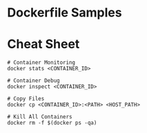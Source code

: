# Dockerfile Samples

# Cheat Sheet
```
# Container Monitoring
docker stats <CONTAINER_ID>

# Container Debug
docker inspect <CONTAINER_ID>

# Copy Files
docker cp <CONTAINER_ID>:<PATH> <HOST_PATH>

# Kill All Containers
docker rm -f $(docker ps -qa)

```